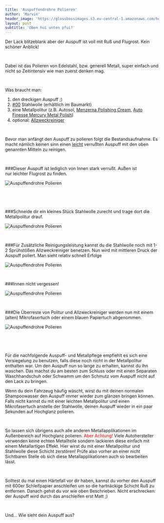 ```yaml
---
title: 'Auspuffendrohre Polieren'
author: 'Marvin'
header_image: 'https://glossbossimages.s3.eu-central-1.amazonaws.com/headerimg/auspuffpolieren.jpg'
layout: post
subtitle: 'Oben hui unten pfui?'
---
```

Der Lack blitzeblank aber der Auspuff ist voll mit Ruß und Flugrost. Kein schöner Anblick!

&nbsp;

Dabei ist das Polieren von Edelstahl, bzw. generell Metall, super einfach und nicht so Zeitintensiv wie man zuerst denken mag.

&nbsp;

Was braucht man:

1.  den dreckigen Auspuff ;)
2.  <span style="text-decoration: underline;">#00</span> Stahlwolle (erhältlich im Baumarkt)
3.  eine Metallpolitur (z.B. Autosol, <a title="Günstige Metallpolitur" href="http://www.lupus-autopflege.de/Menzerna-Polishing-Cream-Rosa-125gr" target="_blank">Menzerna Polishing Cream</a>, <a title="Mein Favorit!" href="http://www.lupus-autopflege.de/Auto-Finesse-Mercury-metal-polish-100ml" target="_blank">Auto Finesse Mercury Metal Polish</a>)
4.  optional: <a title="am besten 1:4 dosieren " href="http://www.lupus-autopflege.de/Auto-Finesse-Verso-All-Purpose-Cleaner-1Liter" target="_blank">Allzweckreiniger</a>

&nbsp;

Bevor man anfängt den Auspuff zu polieren folgt die Bestandsaufnahme. Es macht nämlich keinen sinn einen <span style="text-decoration: underline;">leicht</span> verrußten Auspuff mit den oben genannten Mitteln zu reinigen.

&nbsp;

###Dieser Auspuff ist lediglich von Innen stark verrußt. Außen ist nur leichter Flugrost zu finden.

![Auspuffendrohre Polieren](https://glossbossimages.s3.eu-central-1.amazonaws.com/local/auspuffpolieren/P1010294.jpg)

&nbsp;

&nbsp;

###Schneide dir ein kleines Stück Stahlwolle zurecht und trage dort die Metallpolitur drauf.

![Auspuffendrohre Polieren](https://glossbossimages.s3.eu-central-1.amazonaws.com/local/auspuffpolieren/P1010296.jpg)

&nbsp;


###Für Zusätzliche Reinigungsleistung kannst du die Stahlwolle noch mit 1-2 Sprühstößen Allzweckreiniger benetzen. Nun wird mit mittleren Druck der Auspuff poliert. Man sieht relativ schnell Erfolge

![Auspuffendrohre Polieren](https://glossbossimages.s3.eu-central-1.amazonaws.com/local/auspuffpolieren/P1010297.jpg)

&nbsp;



###Innen nicht vergessen!

![Auspuffendrohre Polieren](https://glossbossimages.s3.eu-central-1.amazonaws.com/local/auspuffpolieren/P1010299.jpg)

&nbsp;



###Die Überreste von Politur und Allzweckreiniger werden nun mit einem (alten) Mikrofasertuch oder einem blauen Papiertuch abgenommen.

![Auspuffendrohre Polieren](https://glossbossimages.s3.eu-central-1.amazonaws.com/local/auspuffpolieren/P1010300.jpg)

&nbsp;

&nbsp;

Für die nachfolgende Auspuff- und Metallpflege empfiehlt es sich eine Versiegelung zu benutzen, falls diese noch nicht in der Metallpolitur enthalten war. Um den Auspuff nun so lange zu erhalten, kannst du ihn waschen. Das machst du am besten zum Schluss oder mit einen Separaten Waschhandschuh oder Schwamm um den Schmutz vom Auspuff nicht auf den Lack zu bringen.

Wenn du dein Fahrzeug häufig wäscht, wirst du mit deinen normalen Shampoowasser den Auspuff immer wieder zum glänzen bringen können. Falls nicht kannst du mit einer leichten Metallpolitur und einen Mikrofasertuch anstelle der Stahlwolle, deinen Auspuff wieder in ein paar Sekunden auf Hochglanz polieren.

&nbsp;

So lassen sich übrigens auch alle anderen Metallapplikationen im Außenbereich auf Hochglanz polieren. <span style="color: #ff0000;">Aber Achtung!</span> Viele Autohersteller verwenden keine echten Metallteile sondern lackieren diese einfach mit einem Metallartigen Effekt. Hier wirst du mit einer Metallpolitur und Stahlwolle diese Schicht zerstören! Prüfe also vorher an einer nicht Sichtbaren Stelle ob sich diese Metallapplikationen auch so bearbeiten lässt.

&nbsp;

Solltest du mal einen Härtefall vor dir haben, kannst du vorher den Auspuff mit 600er Schleifpapier anschleifen um so die hartnäckige Schicht Ruß zu entfernen. Danach gehst du vor wie oben Beschrieben. Nicht erschrecken: der Auspuff wird durch das anschleifen erst Matt ;)

&nbsp;

Und&#8230; Wie sieht dein Auspuff aus?
